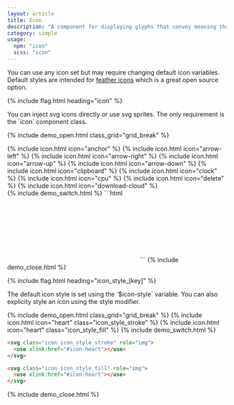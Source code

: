 ```yaml
---
layout: article
title: Icon
description: "A component for displaying glyphs that convey meaning through iconography."
category: simple
usage:
  npm: "icon"
  scss: "icon"
---
```


<div class="notice notice_state_info" data-dismissible>
  <div class="notice__body type">
    <p>You can use any icon set but may require changing default icon variables. Default styles are intended for <a href="https://feathericons.com/">feather icons</a> which is a great open source option.</p>
  </div>
</div>

{% include flag.html heading="icon" %}

<div class="type" markdown="1">
You can inject svg icons directly or use svg sprites. The only requirement is the `icon` component class.
</div>

{% include demo_open.html class_grid="grid_break" %}
<div class="level">
  {% include icon.html icon="anchor" %}
  {% include icon.html icon="arrow-left" %}
  {% include icon.html icon="arrow-right" %}
  {% include icon.html icon="arrow-up" %}
  {% include icon.html icon="arrow-down" %}
  {% include icon.html icon="clipboard" %}
  {% include icon.html icon="clock" %}
  {% include icon.html icon="cpu" %}
  {% include icon.html icon="delete" %}
  {% include icon.html icon="download-cloud" %}
</div>
{% include demo_switch.html %}
```html
<svg class="icon" role="img">
  <use xlink:href="#icon-anchor"></use>
</svg>
```
{% include demo_close.html %}

{% include flag.html heading="icon_style_[key]" %}

<div class="type" markdown="1">
The default icon style is set using the `$icon-style` variable. You can also explicity style an icon using the style modifier.
</div>

{% include demo_open.html class_grid="grid_break" %}
{% include icon.html icon="heart" class="icon_style_stroke" %}
{% include icon.html icon="heart" class="icon_style_fill" %}
{% include demo_switch.html %}
```html
<svg class="icon icon_style_stroke" role="img">
  <use xlink:href="#icon-heart"></use>
</svg>

<svg class="icon icon_style_fill" role="img">
  <use xlink:href="#icon-heart"></use>
</svg>
```
{% include demo_close.html %}
